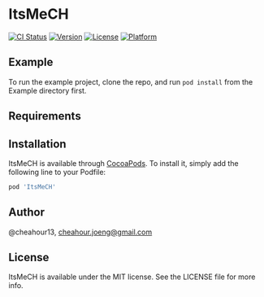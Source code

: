 # ItsMeCH

[![CI Status](https://img.shields.io/travis/@cheahour13/ItsMeCH.svg?style=flat)](https://travis-ci.org/@cheahour13/ItsMeCH)
[![Version](https://img.shields.io/cocoapods/v/ItsMeCH.svg?style=flat)](https://cocoapods.org/pods/ItsMeCH)
[![License](https://img.shields.io/cocoapods/l/ItsMeCH.svg?style=flat)](https://cocoapods.org/pods/ItsMeCH)
[![Platform](https://img.shields.io/cocoapods/p/ItsMeCH.svg?style=flat)](https://cocoapods.org/pods/ItsMeCH)

## Example

To run the example project, clone the repo, and run `pod install` from the Example directory first.

## Requirements

## Installation

ItsMeCH is available through [CocoaPods](https://cocoapods.org). To install
it, simply add the following line to your Podfile:

```ruby
pod 'ItsMeCH'
```

## Author

@cheahour13, cheahour.joeng@gmail.com

## License

ItsMeCH is available under the MIT license. See the LICENSE file for more info.
